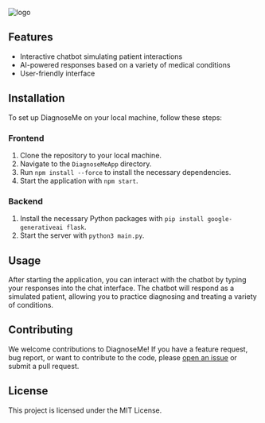 ![logo](https://github.com/josephmasson26/DiagnoseMe/assets/122403630/78efe57d-1eae-4af5-ab3c-6671acb88eec)

## Features

- Interactive chatbot simulating patient interactions
- AI-powered responses based on a variety of medical conditions
- User-friendly interface

## Installation

To set up DiagnoseMe on your local machine, follow these steps:

### Frontend

1. Clone the repository to your local machine.
2. Navigate to the `DiagnoseMeApp` directory.
3. Run `npm install --force` to install the necessary dependencies.
4. Start the application with `npm start`.

### Backend

1. Install the necessary Python packages with `pip install google-generativeai flask`.
2. Start the server with `python3 main.py`.

## Usage

After starting the application, you can interact with the chatbot by typing your responses into the chat interface. The chatbot will respond as a simulated patient, allowing you to practice diagnosing and treating a variety of conditions.

## Contributing

We welcome contributions to DiagnoseMe! If you have a feature request, bug report, or want to contribute to the code, please [open an issue](https://github.com/josephmasson26/DiagnoseMe/issues) or submit a pull request.

## License

This project is licensed under the MIT License.
